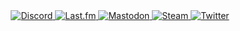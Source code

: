 <div align="center">
	<a href="https://discord.com/users/349536885749579777">
		<img
			alt="Discord"
			src="https://img.shields.io/badge/omercup-5865F2?style=for-the-badge&logo=discord&logoColor=white"
		/>
	</a>
	<a href="https://www.last.fm/user/omercup">
		<img
			alt="Last.fm"
			src="https://img.shields.io/badge/omercup-D51007?style=for-the-badge&logo=last.fm&logoColor=white"
		/>
	</a>
	<a href="https://mastodon.social/@omercup">
		<img
			alt="Mastodon"
			src="https://img.shields.io/badge/@omercup-6364FF?style=for-the-badge&logo=mastodon&logoColor=white"
		/>
	</a>
	<a href="https://steamcommunity.com/id/omercup/">
		<img
			alt="Steam"
			src="https://img.shields.io/badge/omercup-000000?style=for-the-badge&logo=steam&logoColor=white"
		/>
	</a>
	<a href="https://twitter.com/heisomercup">
		<img
			alt="Twitter"
			src="https://img.shields.io/badge/@heisomercup-1DA1F2?style=for-the-badge&logo=twitter&logoColor=white"
		/>
	</a>
</div>
